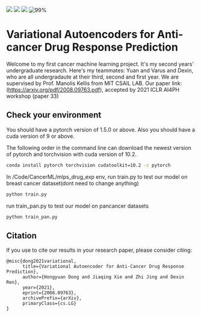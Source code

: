 
![](https://img.shields.io/badge/language-python-orange.svg)
![](https://img.shields.io/badge/license-MIT-000000.svg)
![](https://img.shields.io/badge/github-v1.0.0-519dd9.svg)
![99%](https://progress-bar.dev/99)
# Variational Autoencoders for Anti-cancer Drug Response Prediction
Welcome to my first cancer machine learning project. It's my second years' undergraduate research. Here's my teammates: Yuan and Varus and Dexin, who are all undergradaute at their third, second and first year. We are supervised by Prof. Manolis Kellis from MIT CSAIL LAB. Our paper link:(https://arxiv.org/pdf/2008.09763.pdf), accepted by 2021 ICLR AI4PH workshop (paper 33)



## Check your environment
You should have a pytorch version of 1.5.0 or above. Also you should have a cuda version of 9 or above.

The following order in the command line can download the newest version of pytorch and torchvision with cuda version of 10.2. 
```Bash
conda install pytorch torchvision cudatoolkit=10.2 -c pytorch
```
In /Code/CancerML/mlps_drug_exp env, run train.py to test our model on breast cancer dataset(dont need to change anything)
```python
python train.py
```
run train_pan.py to test our model on pancancer datasets
```python
python train_pan.py
```
## Citation
If you use to cite our results in your research paper, please consider citing:
```
@misc{dong2021variational,
      title={Variational Autoencoder for Anti-Cancer Drug Response Prediction}, 
      author={Hongyuan Dong and Jiaqing Xie and Zhi Jing and Dexin Ren},
      year={2021},
      eprint={2008.09763},
      archivePrefix={arXiv},
      primaryClass={cs.LG}
}
```
